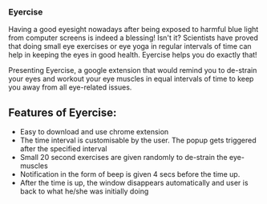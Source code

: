 ### Eyercise
Having a good eyesight nowadays after being exposed to harmful blue light from computer screens is indeed a blessing! Isn't it? Scientists have proved that doing small eye exercises or eye yoga in regular intervals of time can help in keeping the eyes in good health. Eyercise helps you do exactly that!

Presenting Eyercise, a google extension that would remind you to de-strain your eyes and workout your eye muscles in equal intervals of time to keep you away from all eye-related issues.

## Features of Eyercise:
* Easy to download and use chrome extension
* The time interval is customisable by the user. The popup gets triggered after the specified interval
* Small 20 second exercises are given randomly to de-strain the eye-muscles
* Notification in the form of beep is given 4 secs before the time up.
* After the time is up, the window disappears automatically and user is back to what he/she was initially doing 
